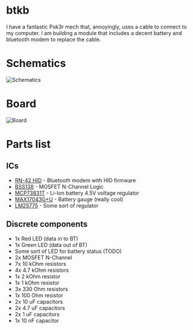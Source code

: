 # btkb

I have a fantastic Pok3r mech that, annoyingly, uses a cable to connect to my computer. I am building a module that includes a decent battery and bluetooth modem to replace the cable.

# Schematics
![Schematics](https://raw.githubusercontent.com/HokieGeek/btkb/btkb.png)

# Board
![Board](https://raw.githubusercontent.com/HokieGeek/btkb/btkb.brd.png)

# Parts list
## ICs
- [RN-42 HID](http://cdn.sparkfun.com/datasheets/Wireless/Bluetooth/BlueSMiRF-ChipAnt-v16.pdf) - Bluetooth modem with HID firmware
- [BSS138](https://www.fairchildsemi.com/datasheets/BS/BSS138.pdf) - MOSFET N-Channel Logic
- [MCP73831T](https://www.sparkfun.com/datasheets/Prototyping/Batteries/MCP73831T.pdf) - Li-Ion battery 4.5V voltage regulator
- [MAX17043G+U](http://cdn.sparkfun.com/datasheets/Prototyping/MAX17043-MAX17044.pdf) - Battery gauge (really cool)
- [LM25775]() - Some sort of regulator

## Discrete components
* 1x Red LED (data in to BT)
* 1x Green LED (data out of BT)
* Some sort of LED for battery status (TODO)
* 2x MOSFET N-Channel
* 7x 10 kOhm resistors
* 4x 4.7 kOhm resistors
* 1x 2 kOhm resistor
* 1x 1 kOhm resistor
* 3x 330 Ohm resistors
* 1x 100 Ohm resistor
* 2x 10 uF capacitors
* 2x 4.7 uF capacitors
* 2x 1 uF capacitors
* 1x 10 nF capacitor
